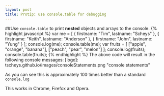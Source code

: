 ```yaml
---
layout: post
title: Protip: use console.table for debugging
---
```

##Use `console.table` to print **nested** objects and arrays to the console. 
{% highlight javascript %}
var me = [
  {
  firstname: "Tim",
  lastname: "Scheys"
  },
  {
  firstname: "Keith",
  lastname: "Anderson"
  },
  {
  firstname: "John",
  lastname: "Yung"
  }
];
console.log(me);
console.table(me);
var fruits = [
  ["apple", "orange", "banana"],
  ["peach", "pear", "melon"]
];
console.log(fruits);
console.table(fruits);
{% endhighlight %}
The above code will result in the following console messages: 
[logo]: tscheys.github.io/images/consoleStatements.png "console statements"

As you can see this is approximately 100 times better than a standard `console.log`

This works in Chrome, Firefox and Opera.